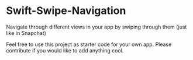 # Swift-Swipe-Navigation
Navigate through different views in your app by swiping through them (just like in Snapchat)

Feel free to use this project as starter code for your own app. 
Please contribute if you would like to add anything cool.
